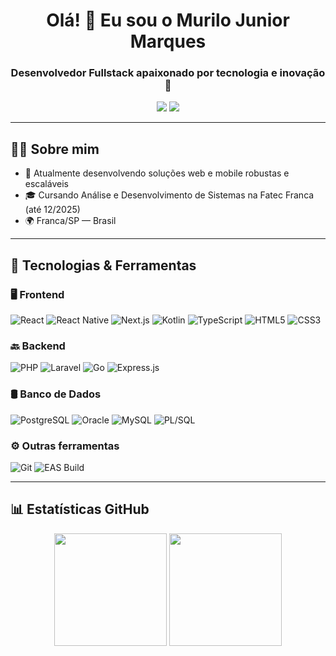 <h1 align="center">Olá! 👋 Eu sou o Murilo Junior Marques</h1>
<h3 align="center">Desenvolvedor Fullstack apaixonado por tecnologia e inovação 🚀</h3>

<p align="center">
  <a href="mailto:muriloj2702@gmail.com"><img src="https://img.shields.io/badge/Email-muriloj2702@gmail.com-red?style=for-the-badge&logo=gmail&logoColor=white" /></a>
  <a href="https://www.linkedin.com/in/murilojrmarques" target="_blank"><img src="https://img.shields.io/badge/LinkedIn-Murilo%20Junior%20Marques-blue?style=for-the-badge&logo=linkedin&logoColor=white" /></a>
</p>

---

## 👨‍💻 Sobre mim

- 💼 Atualmente desenvolvendo soluções web e mobile robustas e escaláveis  
- 🎓 Cursando Análise e Desenvolvimento de Sistemas na Fatec Franca (até 12/2025)  
- 🌍 Franca/SP — Brasil  

---

## 🚀 Tecnologias & Ferramentas

### 🖥️ Frontend
![React](https://img.shields.io/badge/-React-20232A?style=for-the-badge&logo=react)
![React Native](https://img.shields.io/badge/-React%20Native-20232A?style=for-the-badge&logo=react)
![Next.js](https://img.shields.io/badge/-Next.js-000000?style=for-the-badge&logo=next.js)
![Kotlin](https://img.shields.io/badge/-Kotlin-0095D5?style=for-the-badge&logo=kotlin&logoColor=white)
![TypeScript](https://img.shields.io/badge/-TypeScript-3178C6?style=for-the-badge&logo=typescript)
![HTML5](https://img.shields.io/badge/-HTML5-E34F26?style=for-the-badge&logo=html5&logoColor=white)
![CSS3](https://img.shields.io/badge/-CSS3-1572B6?style=for-the-badge&logo=css3)

### 🔙 Backend
![PHP](https://img.shields.io/badge/-PHP-777BB4?style=for-the-badge&logo=php&logoColor=white)
![Laravel](https://img.shields.io/badge/-Laravel-FF2D20?style=for-the-badge&logo=laravel&logoColor=white)
![Go](https://img.shields.io/badge/-Go-00ADD8?style=for-the-badge&logo=go&logoColor=white)
![Express.js](https://img.shields.io/badge/-Express.js-000000?style=for-the-badge&logo=express&logoColor=white)


### 🛢️ Banco de Dados
![PostgreSQL](https://img.shields.io/badge/-PostgreSQL-4169E1?style=for-the-badge&logo=postgresql&logoColor)
![Oracle](https://img.shields.io/badge/-Oracle-F80000?style=for-the-badge&logo=oracle&logoColor=white)
![MySQL](https://img.shields.io/badge/-MySQL-4479A1?style=for-the-badge&logo=mysql&logoColor=white)
![PL/SQL](https://img.shields.io/badge/-PL/SQL-336791?style=for-the-badge)

### ⚙️ Outras ferramentas
![Git](https://img.shields.io/badge/-Git-F05032?style=for-the-badge&logo=git&logoColor=white)
![EAS Build](https://img.shields.io/badge/-EAS_Build-000000?style=for-the-badge)

---

## 📊 Estatísticas GitHub

<p align="center">
  <img height="180em" src="https://github-readme-stats.vercel.app/api?username=MuriloJrMarques&show_icons=true&theme=dracula&hide_border=false&count_private=true" />
  <img height="180em" src="https://github-readme-stats.vercel.app/api/top-langs/?username=MuriloJrMarques&layout=compact&langs_count=7&theme=dracula&hide_border=false" />
</p>
